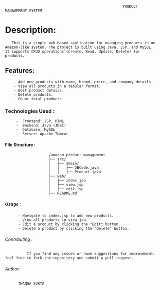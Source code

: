                                                           PRODUCT MANAGEMENT SYSTEM

 #  Description:

       This is a simple web-based application for managing products in an Amazon-like system. The project is built using Java, JSP, and MySQL. It supports CRUD operations (Create, Read, Update, Delete) for products.

## Features:

        - Add new products with name, brand, price, and company details.
        - View all products in a tabular format.
        - Edit product details.
        - Delete products.
        - Count total products.
        
### Technologies Used :
         -  Frontend: JSP, HTML
         -  Backend: Java (JDBC)
         -  Database: MySQL
         -  Server: Apache Tomcat
         
#### File Structure :

                        /amazon-product-management
                        ├── src/
                        │   ├── amaze/
                        │   │   ├── DBCode.java
                        │   │   ├── Product.java
                        ├── web/
                        │   ├── index.jsp
                        │   ├── view.jsp
                        │   ├── edit.jsp
                        ├── README.md

##### Usage :
          - Navigate to index.jsp to add new products.
          - View all products in view.jsp.
          - Edit a product by clicking the "Edit" button.
          - Delete a product by clicking the "Delete" button.

###### Contributing :
              If you find any issues or have suggestions for improvement, feel free to fork the repository and submit a pull request.


###### Author:

          THANGA SURYA







                        
